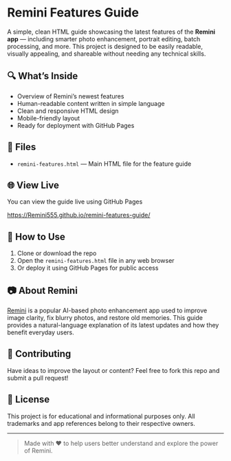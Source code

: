 # Remini Features Guide

A simple, clean HTML guide showcasing the latest features of the **Remini app** — including smarter photo enhancement, portrait editing, batch processing, and more. This project is designed to be easily readable, visually appealing, and shareable without needing any technical skills.

## 🔍 What’s Inside

- Overview of Remini’s newest features
- Human-readable content written in simple language
- Clean and responsive HTML design
- Mobile-friendly layout
- Ready for deployment with GitHub Pages

## 📁 Files

- `remini-features.html` — Main HTML file for the feature guide

## 🌐 View Live

You can view the guide live using GitHub Pages 

https://Remini555.github.io/remini-features-guide/


## 🚀 How to Use

1. Clone or download the repo
2. Open the `remini-features.html` file in any web browser
3. Or deploy it using GitHub Pages for public access

## 📷 About Remini

[Remini](https://www.remini.ai/) is a popular AI-based photo enhancement app used to improve image clarity, fix blurry photos, and restore old memories. This guide provides a natural-language explanation of its latest updates and how they benefit everyday users.

## 🙌 Contributing

Have ideas to improve the layout or content? Feel free to fork this repo and submit a pull request!

## 📄 License

This project is for educational and informational purposes only. All trademarks and app references belong to their respective owners.

---

> Made with ❤️ to help users better understand and explore the power of Remini.


